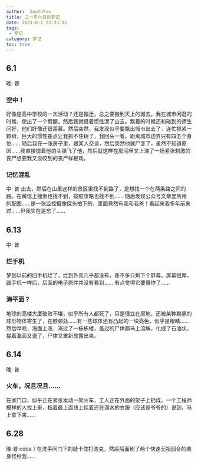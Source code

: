 ```yaml
---
author:  SouthFox
title: 二一年六月份梦记
date: 2021-6-1 23:33:33
tags:
 - 梦记
category: 梦记
toc: true
---
```

## 6.1 
晚: 普
### 空中！
好像是高中学校的一次活动？还是搬迁，总之要搬到天上的城去。我在城市闲逛的时候，使出了一个劈腿，然后我就借着惯性漂了出去。飘着的时候还和碰到的师生问好，他们好像还很羡慕。然后突然，我发现似乎要飘出城市出去了，连忙抓紧一颗树，巨大的惯性差点让我抓不住树了，我回头一看，距离城市边界只有四五个身位……
随后我在一张房子里，跟某人交谈，然后突然他就尸变了，虽然不知道原因……我直接摁着他的头弹飞了他，然后就这样在房间里又上演了一场紧张刺激的丧尸想要我又没咬到的丧尸样板戏。

<!--more-->

### 记忆混乱
中: 普
出去，然后在山里这样的景区里找不到路了，是想找一个在两条路之间的路。在微信上搜索也找不到，按照攻略也找不到……
随后发现公众号文章里所用的配图……是一张监控摄像探头拍下的，里面竟然有我和我爸！看起来我多年前来过……但我实在是忘了……

## 6.13
中: 普
### 烂手机
梦到以前的旧手机烂了，烂到外壳几乎都没有，差不多只剩下个屏幕。屏幕很厚，跟手机一样后，后面的电子原件并没有看到……
有点觉得它要爆炸了……

### 海平面？
地球的高楼大厦破败不堪，似乎所有人都死了，只是僵立在原地，还被某种黝黑的球形物体寄生了，在脖颈处……有一些球体还有凸起的一块亮色，似乎是眼睛……
然后哗啦，海面上涨，淹过了一栋栋楼，盖过的尸体都马上溶解，化成了石油状。接着海面又退了，尸体又重新显露出来。

## 6.14
晚: 普
### 火车，况且况且……
在家门口，似乎正在紧张发动一架火车，工人正在外面的架子上扔煤。一个工程师模样的人找上来，指着最上面线上挂着还在滴水的衣服（应该是爷爷的）说到，马上拿下来……

## 6.28
晚:普
cdda？在洗手间门下的缝卡住打浩克，然后后面刷了两个快速无视回合的鹰身怪秒我……